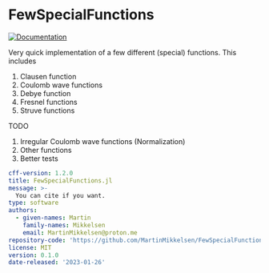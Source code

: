 # FewSpecialFunctions

[![Documentation](https://img.shields.io/badge/docs-dev-blue.svg)](https://martinmikkelsen.github.io/FewSpecialFunctions.jl/dev/)


Very quick implementation of a few different (special) functions. This includes 

1. Clausen function 
2. Coulomb wave functions
3. Debye function
4. Fresnel functions
5. Struve functions

TODO

1. Irregular Coulomb wave functions (Normalization)
2. Other functions
3. Better tests


```yaml
cff-version: 1.2.0
title: FewSpecialFunctions.jl
message: >-
  You can cite if you want.
type: software
authors:
  - given-names: Martin
    family-names: Mikkelsen
    email: MartinMikkelsen@proton.me
repository-code: 'https://github.com/MartinMikkelsen/FewSpecialFunctions.jl'
license: MIT
version: 0.1.0
date-released: '2023-01-26'
```